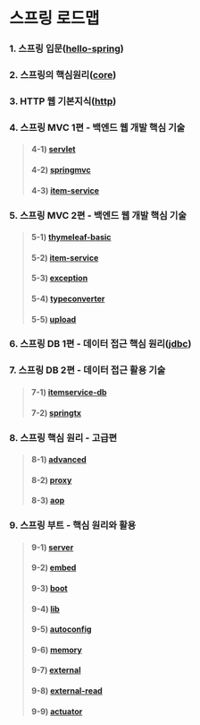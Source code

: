 # 스프링 로드맵
### 1. 스프링 입문([hello-spring](https://github.com/hyungeunShin/Spring_Roadmap/tree/master/hello-spring))

### 2. 스프링의 핵심원리([core](https://github.com/hyungeunShin/Spring_Roadmap/tree/master/core))

### 3. HTTP 웹 기본지식([http](https://github.com/hyungeunShin/Spring_Roadmap/tree/master/http))

### 4. 스프링 MVC 1편 - 백엔드 웹 개발 핵심 기술
>#### 4-1) [servlet](https://github.com/hyungeunShin/Spring_Roadmap/tree/master/servlet)
>#### 4-2) [springmvc](https://github.com/hyungeunShin/Spring_Roadmap/tree/master/springmvc)
>#### 4-3) [item-service](https://github.com/hyungeunShin/Spring_Roadmap/tree/master/item-service)

### 5. 스프링 MVC 2편 - 백엔드 웹 개발 핵심 기술
>#### 5-1) [thymeleaf-basic](https://github.com/hyungeunShin/Spring_Roadmap/tree/master/thymeleaf-basic)
>#### 5-2) [item-service](https://github.com/hyungeunShin/Spring_Roadmap/tree/master/item-service)
>#### 5-3) [exception](https://github.com/hyungeunShin/Spring_Roadmap/tree/master/exception)
>#### 5-4) [typeconverter](https://github.com/hyungeunShin/Spring_Roadmap/tree/master/typeconverter)
>#### 5-5) [upload](https://github.com/hyungeunShin/Spring_Roadmap/tree/master/upload)

### 6. 스프링 DB 1편 - 데이터 접근 핵심 원리([jdbc](https://github.com/hyungeunShin/Spring_Roadmap/tree/master/jdbc))

### 7. 스프링 DB 2편 - 데이터 접근 활용 기술
>#### 7-1) [itemservice-db](https://github.com/hyungeunShin/Spring_Roadmap/tree/master/itemservice-db)
>#### 7-2) [springtx](https://github.com/hyungeunShin/Spring_Roadmap/tree/master/springtx)

### 8. 스프링 핵심 원리 - 고급편
>#### 8-1) [advanced](https://github.com/hyungeunShin/Spring_Roadmap/tree/master/advanced)
>#### 8-2) [proxy](https://github.com/hyungeunShin/Spring_Roadmap/tree/master/proxy)
>#### 8-3) [aop](https://github.com/hyungeunShin/Spring_Roadmap/tree/master/aop)

### 9. 스프링 부트 - 핵심 원리와 활용
>#### 9-1) [server](https://github.com/hyungeunShin/Spring_Roadmap/tree/master/server)
>#### 9-2) [embed](https://github.com/hyungeunShin/Spring_Roadmap/tree/master/embed)
>#### 9-3) [boot](https://github.com/hyungeunShin/Spring_Roadmap/tree/master/boot)
>#### 9-4) [lib](https://github.com/hyungeunShin/Spring_Roadmap/tree/master/lib)
>#### 9-5) [autoconfig](https://github.com/hyungeunShin/Spring_Roadmap/tree/master/autoconfig)
>#### 9-6) [memory](https://github.com/hyungeunShin/Spring_Roadmap/tree/master/memory)
>#### 9-7) [external](https://github.com/hyungeunShin/Spring_Roadmap/tree/master/external)
>#### 9-8) [external-read](https://github.com/hyungeunShin/Spring_Roadmap/tree/master/external-read)
>#### 9-9) [actuator](https://github.com/hyungeunShin/Spring_Roadmap/tree/master/actuator)
